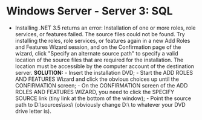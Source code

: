 # Windows Server - Server 3: SQL
  - Installing .NET 3.5 returns an error:
		Installation of one or more roles, role services, or features failed.
		The source files could not be found. Try installing the roles, role services, or features again in a new Add Roles and Features Wizard session, and on the Confirmation page of the wizard, click "Specify an alternate source path" to specify a valid location of the source files that are required for the installation. The location must be accessible by the computer account of the destination server.
	**SOLUTION:**
		- Insert the installation DVD;
		- Start the ADD ROLES AND FEATURES Wizard and click the obvious choices up until the CONFIRMATION screen;
		- On the CONFIRMATION screen of the ADD ROLES AND FEATURES WIZARD, you need to click the SPECIFY SOURCE link (tiny link at the bottom of the window);
		- Point the source path to D:\sources\sxs\ (obviously change D:\ to whatever your DVD drive letter is).